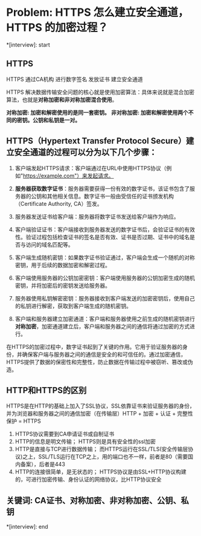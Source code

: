 # Problem: HTTPS 怎么建立安全通道，HTTPS 的加密过程？

*[interview]: start
## HTTPS
HTTPS 通过CA机构 进行数字签名 发放证书 建立安全通道

HTTPS  解决数据传输安全问题的核心就是使用加密算法：具体来说就是混合加密算法，也就是**对称加密和非对称加密混合使用**。

**对称加密: 加密和解密使用的是同一套密钥。**
**非对称加密: 加密和解密使用两个不同的密钥。公钥和私钥是一对。**

## HTTPS（Hypertext Transfer Protocol Secure）建立安全通道的过程可以分为以下几个步骤：
1. 客户端发起HTTPS请求：客户端通过在URL中使用HTTPS协议（例如"https://example.com"）来发起请求。

2. **服务器获取数字证书**：服务器需要获得一份有效的数字证书，该证书包含了服务器的公钥和其他相关信息。数字证书一般由受信任的证书颁发机构（Certificate Authority, CA）签发。

3. 服务器发送证书给客户端：服务器将数字证书发送给客户端作为响应。

4. 客户端验证证书：客户端接收到服务器发送的数字证书后，会验证证书的有效性。验证过程包括检查证书的签名是否有效、证书是否过期、证书中的域名是否与访问的域名匹配等。

5. 客户端生成随机密钥：如果数字证书验证通过，客户端会生成一个随机的对称密钥，用于后续的数据加密和解密过程。

6. 客户端使用服务器的公钥加密密钥：客户端使用服务器的公钥加密生成的随机密钥，并将加密后的密钥发送给服务器。

7. 服务器使用私钥解密密钥：服务器接收到客户端发送的加密密钥后，使用自己的私钥进行解密，获取到客户端生成的随机密钥。

8. 客户端和服务器建立加密通道：客户端和服务器使用之前生成的随机密钥进行**对称加密**，加密通道建立后，客户端和服务器之间的通信将通过加密的方式进行。

在HTTPS的加密过程中，数字证书起到了关键的作用。它用于验证服务器的身份，并确保客户端与服务器之间的通信是安全的和可信任的。通过加密通信，HTTPS提供了数据的保密性和完整性，防止数据在传输过程中被窃听、篡改或伪造。

## HTTP和HTTPS的区别
HTTPS是在HTTP的基础上加入了SSL协议，SSL依靠证书来验证服务器的身份，并为浏览器和服务器之间的通信加密（在传输层）HTTP + 加密 + 认证 + 完整性保护 = HTTPS
1. HTTPS协议需要到CA申请证书或自制证书
2. HTTP的信息是明文传输；
   HTTPS则是具有安全性的ssl加密
3. HTTP是直接与TCP进行数据传输；
   而HTTPS运行在SSL/TLS(安全传输层协议)之上，SSL/TLS运行在TCP之上，用的端口也不一样，前者是80（需要国内备案），后者是443
4. HTTP的连接很简单，是无状态的；
   HTTPS协议是由SSL+HTTP协议构建的，可进行加密传输、身份认证的网络协议，比HTTP协议安全

## 关键词: CA证书、对称加密、非对称加密、公钥、私钥
*[interview]: end
